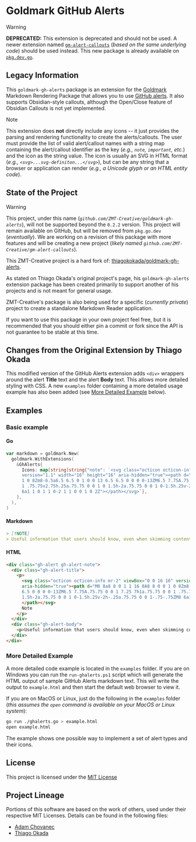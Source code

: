 # Goldmark GitHub Alerts

> [!WARNING]
>
> **DEPRECATED:** This extension is deprecated and should not be used. A newer extension named
> [`gm-alert-callouts`](https://github.com/ZMT-Creative/gm-alert-callouts) (*based on the same
> underlying code*) should be used instead. This new package is already available on
> [`pkg.dev.go`](https://pkg.go.dev/github.com/ZMT-Creative/gm-alert-callouts).

## Legacy Information

This `goldmark-gh-alerts` package is an extension for the
[Goldmark](http://github.com/yuin/goldmark) Markdown Rendering Package that allows you to use
[GitHub alerts](https://docs.github.com/en/get-started/writing-on-github/getting-started-with-writing-and-formatting-on-github/basic-writing-and-formatting-syntax#alerts).
It also supports Obsidian-style callouts, although the Open/Close feature of Obsidian Callouts is
not yet implemented.

> [!NOTE]
> This extension does **not** directly include any icons -- it just provides the parsing and
> rendering functionality to create the alerts/callouts. The user must provide the list of valid
> alert/callout names with a string map containing the alert/callout identifier as the key (*e.g.,
> `note`, `important`, etc.*) and the icon as the string value. The icon is usually an SVG in HTML
> format (*e.g., `<svg>...svg-definiton...</svg>`*), but can be any string that a browser or
> application can render (*e.g., a Unicode glyph or an HTML entity code*).

## State of the Project

> [!WARNING]
> This project, under this name (*`github.com/ZMT-Creative/goldmark-gh-alerts`*), will not be
> supported beyond the `0.2.2` version. This project will remain available on GitHub, but will be
> removed from `pkg.go.dev` (*eventually*). We are working on a revision of this package with more
> features and will be creating a new project (*likely named
> `github.com/ZMT-Creative/gm-alert-callouts`*).

This ZMT-Creative project is a hard fork of:
[thiagokokada/goldmark-gh-alerts](https://github.com/thiagokokada/goldmark-gh-alerts).

As stated on Thiago Okada's original project's page, his `goldmark-gh-alerts` extension package has
been created primarily to support another of his projects and is not meant for general usage.

ZMT-Creative's package is also being used for a specific (*currently private*) project to create a
standalone Markdown Reader application.

If you want to use this package in your own project feel free, but it is recommended that you
should either pin a commit or fork since the API is not guarantee to be stable at this time.

## Changes from the Original Extension by Thiago Okada

This modified version of the GitHub Alerts extension adds `<div>` wrappers around the alert
**Title** text and the alert **Body** text. This allows more detailed styling with CSS. A new
`examples` folder containing a more detailed usage example has also been added (see [More Detailed
Example](#more-detailed-example) below).

## Examples

### Basic example

#### **Go**

```go
var markdown = goldmark.New(
  goldmark.WithExtensions(
    &GhAlerts{
      Icons: map[string]string{"note": `<svg class="octicon octicon-info mr-2" viewBox="0 0 16 16"
      version="1.1" width="16" height="16" aria-hidden="true"><path d="M0 8a8 8 0 1 1 16 0A8 8 0 0
      1 0 8Zm8-6.5a6.5 6.5 0 1 0 0 13 6.5 6.5 0 0 0 0-13ZM6.5 7.75A.75.75 0 0 1 7.25 7h1a.75.75 0 0
      1 .75.75v2.75h.25a.75.75 0 0 1 0 1.5h-2a.75.75 0 0 1 0-1.5h.25v-2h-.25a.75.75 0 0 1-.75-.75ZM8
      6a1 1 0 1 1 0-2 1 1 0 0 1 0 2Z"></path></svg>`},
    },
  ),
)
```

#### **Markdown**

```markdown
> [!NOTE]
> Useful information that users should know, even when skimming content.
```

#### **HTML**

```html
<div class="gh-alert gh-alert-note">
  <div class="gh-alert-title">
    <p>
      <svg class="octicon octicon-info mr-2" viewBox="0 0 16 16" version="1.1" width="16" height="16"
      aria-hidden="true"><path d="M0 8a8 8 0 1 1 16 0A8 8 0 0 1 0 8Zm8-6.5a6.5 6.5 0 1 0 0 13 6.5
      6.5 0 0 0 0-13ZM6.5 7.75A.75.75 0 0 1 7.25 7h1a.75.75 0 0 1 .75.75v2.75h.25a.75.75 0 0 1 0
      1.5h-2a.75.75 0 0 1 0-1.5h.25v-2h-.25a.75.75 0 0 1-.75-.75ZM8 6a1 1 0 1 1 0-2 1 1 0 0 1 0 2Z">
      </path></svg>
      Note
    </p>
  </div>
  <div class="gh-alert-body">
    <p>Useful information that users should know, even when skimming content.</p>
  </div>
</div>
```

### More Detailed Example

A more detailed code example is located in the `examples` folder. If you are on Windows you can run
the `run-ghalerts.ps1` script which will generate the HTML output of sample GitHub Alerts markdown
text. This will write the output to `example.html` and then start the default web browser to view
it.

If you are on MacOS or Linux, just do the following in the `examples` folder (*this assumes the
`open` command is available on your MacOS or Linux system*):

```sh
go run ./ghalerts.go > example.html
open example.html
```

The example shows one possible way to implement a set of alert types and their icons.

## License

This project is licensed under the [MIT License](LICENSE.md)

## Project Lineage

Portions of this software are based on the work of others, used under their
respective MIT Licenses. Details can be found in the following files:

- [Adam Chovanec](LICENSE-chovanec.md)
- [Thiago Okada](LICENSE-thiagokokada)
